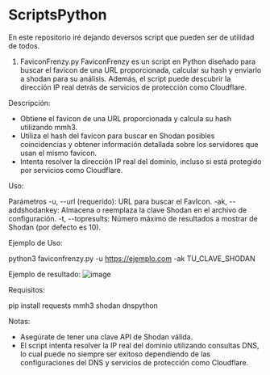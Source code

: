 # ScriptsPython
En este repositorio iré dejando deversos script que pueden ser de utilidad de todos.

1. FaviconFrenzy.py
FaviconFrenzy es un script en Python diseñado para buscar el favicon de una URL proporcionada, calcular su hash y enviarlo a shodan para su análisis. Además, el script puede descubrir la dirección IP real detrás de servicios de protección como Cloudflare.

Descripción: 
 - Obtiene el favicon de una URL proporcionada y calcula su hash utilizando mmh3.
 - Utiliza el hash del favicon para buscar en Shodan posibles coincidencias y obtener información detallada sobre los servidores que usan el mismo favicon.
 - Intenta resolver la dirección IP real del dominio, incluso si está protegido por servicios como Cloudflare.

Uso: 

Parámetros
-u, --url (requerido): URL para buscar el FavIcon.
-ak, --addshodankey: Almacena o reemplaza la clave Shodan en el archivo de configuración.
-t, --topresults: Número máximo de resultados a mostrar de Shodan (por defecto es 10).

Ejemplo de Uso:

python3 faviconfrenzy.py -u https://ejemplo.com -ak TU_CLAVE_SHODAN

Ejemplo de resultado:
![image](https://github.com/cherrera0001/ScriptsPython/assets/19656010/b026ff35-2685-416b-8c77-1fe8f82ccccb)



Requisitos:

pip install requests mmh3 shodan dnspython

Notas:

- Asegúrate de tener una clave API de Shodan válida.
- El script intenta resolver la IP real del dominio utilizando consultas DNS, lo cual puede no siempre ser exitoso dependiendo de las configuraciones del DNS y servicios de protección como Cloudflare.
